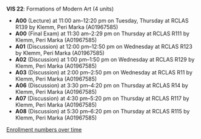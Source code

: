 **VIS 22**: Formations of Modern Art (4 units)

- **A00** (Lecture) at 11:00 am–12:20 pm on Tuesday, Thursday at RCLAS R139 by Klemm, Peri Marka (A01967585)
- **A00** (Final Exam) at 11:30 am–2:29 pm on Thursday at RCLAS R111 by Klemm, Peri Marka (A01967585)
- **A01** (Discussion) at 12:00 pm–12:50 pm on Wednesday at RCLAS R123 by Klemm, Peri Marka (A01967585)
- **A02** (Discussion) at 1:00 pm–1:50 pm on Wednesday at RCLAS R129 by Klemm, Peri Marka (A01967585)
- **A03** (Discussion) at 2:00 pm–2:50 pm on Wednesday at RCLAS R11 by Klemm, Peri Marka (A01967585)
- **A06** (Discussion) at 3:30 pm–4:20 pm on Thursday at RCLAS R14 by Klemm, Peri Marka (A01967585)
- **A07** (Discussion) at 4:30 pm–5:20 pm on Thursday at RCLAS R117 by Klemm, Peri Marka (A01967585)
- **A08** (Discussion) at 5:30 pm–6:20 pm on Thursday at RCLAS R115 by Klemm, Peri Marka (A01967585)

[Enrollment numbers over time](./VIS22.tsv)
